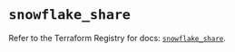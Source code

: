 # `snowflake_share`

Refer to the Terraform Registry for docs: [`snowflake_share`](https://registry.terraform.io/providers/snowflake-labs/snowflake/0.85.0/docs/resources/share).
